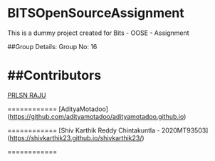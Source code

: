 # BITSOpenSourceAssignment
This is a dummy project created for Bits - OOSE - Assignment

##Group Details:
Group No: 16

##Contributors
============
[PRLSN RAJU](https://prlsnraju.github.io/)

============
[AdityaMotadoo] (https://github.com/adityamotadoo/adityamotadoo.github.io)

============
[Shiv Karthik Reddy Chintakuntla - 2020MT93503] (https://shivkarthik23.github.io/shivkarthik23/)

============

